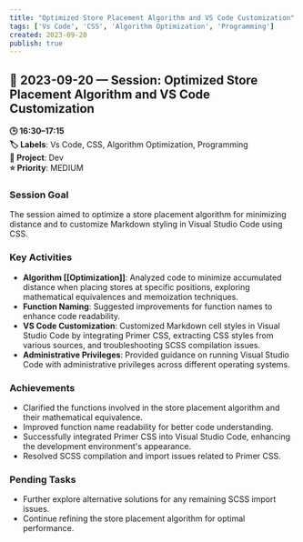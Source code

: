 ```yaml
---
title: "Optimized Store Placement Algorithm and VS Code Customization"
tags: ['Vs Code', 'CSS', 'Algorithm Optimization', 'Programming']
created: 2023-09-20
publish: true
---
```


## 📅 2023-09-20 — Session: Optimized Store Placement Algorithm and VS Code Customization

**🕒 16:30–17:15**  
**🏷️ Labels**: Vs Code, CSS, Algorithm Optimization, Programming  
**📂 Project**: Dev  
**⭐ Priority**: MEDIUM  


### Session Goal
The session aimed to optimize a store placement algorithm for minimizing distance and to customize Markdown styling in Visual Studio Code using CSS.

### Key Activities
- **Algorithm [[Optimization]]**: Analyzed code to minimize accumulated distance when placing stores at specific positions, exploring mathematical equivalences and memoization techniques.
- **Function Naming**: Suggested improvements for function names to enhance code readability.
- **VS Code Customization**: Customized Markdown cell styles in Visual Studio Code by integrating Primer CSS, extracting CSS styles from various sources, and troubleshooting SCSS compilation issues.
- **Administrative Privileges**: Provided guidance on running Visual Studio Code with administrative privileges across different operating systems.

### Achievements
- Clarified the functions involved in the store placement algorithm and their mathematical equivalence.
- Improved function name readability for better code understanding.
- Successfully integrated Primer CSS into Visual Studio Code, enhancing the development environment's appearance.
- Resolved SCSS compilation and import issues related to Primer CSS.

### Pending Tasks
- Further explore alternative solutions for any remaining SCSS import issues.
- Continue refining the store placement algorithm for optimal performance.
